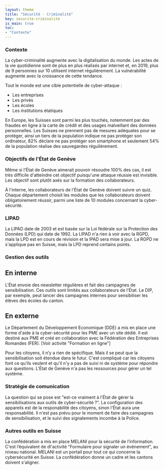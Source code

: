 ```yaml
---
layout: theme
title: "Sécurité - Criminalité"
key: securite-criminalite
is_main: true
toc:
- "Contexte"
---
```


### Contexte

La cyber-criminalité augmente avec la digitalisation du monde. Les actes de la vie quotidienne sont de plus en plus réalisés par internet et, en 2019, plus de 9 personnes sur 10 utilisent internet régulièrement. La vulnérabilité augmente avec la croissance de cette tendance.

Tout le monde est une cible potentielle de cyber-attaque : 
*  Les entreprises
*  Les privés
*  Les écoles
*  Les institutions étatiques

En Europe, les Suisses sont parmi les plus touchés, notemment par des fraudes en ligne à la carte de crédit et des usages malveillant des données personnelles. Les Suisses ne prennent pas de mesures adéquates pour se protéger, ainsi un tiers de la population indique ne pas protéger son ordinateur, 82% déclare ne pas protéger son smartphone et seulement 54% de la population réalise des sauvegardes régulièrement.

### Objectifs de l'État de Genève
Même si l'État de Genève aimerait pouvoir résoudre 100% des cas, il est très difficile d'atteindre cet objectif puisqu'une attaque réussie est invisible. Les objectif sont plutôt axés sur la formation des collaborateurs. 

À l'interne, les collaborateurs de l'État de Genève doivent suivre un quiz. Chaque département choisit les modules que les collaborateurs doivent obligatoirement réussir, parmi une liste de 10 modules concernant la cyber-sécurité. 

### LIPAD
La LIPAD date de 2003 et est basée sur la Loi fédérale sur la Protection des Données (LPD) qui date de 1992. La LIPAD n'a rien à voir avec la RGPD, mais la LPD est en cours de révision et la IPAD sera mise à jour. La RGPD ne s'applique pas en Suisse, mais la LPD reprend certains points.

### Gestion des outils
## En interne
L'État envoie des newsletter régulières et fait des campagnes de sensibilisation. Ces outils sont limités aux collaborateurs de l'État. Le DIP, par exemple, peut lancer des campagnes internes pour sensibiliser les élèves des écoles du canton.

## En externe
Le Département du Développement Economique (DDE) a mis en place une forme d'aide à la cyber-sécurité pour les PME avec un site dédié. Il est destiné aux PME et créé en collaboration avec la Fédération des Entreprises Romandes (FER). [Voir activité "Formation en ligne"] 

Pour les citoyens, il n’y a rien de spécifique. Mais il se peut que la sensibilisation soit étendue dans le futur. C'est compliqué car les citoyens font ce qu’ils veulent et qu'il n'y a pas de suivi ni de système pour répondre aux questions. L'État de Genève n'a pas les ressources pour gérer un tel système. 

### Stratégie de comunication
La question qui se pose est "est-ce vraiment à l'État de gérer la sensibilisations aux outils de cyber-sécurité ?". La configuration des appareils est de la responabilité des citoyens, sinon l'État aura une responsabilité. Il n'est pas prévu pour le moment de faire des campagnes de sensibilisation, et le suivi des signalements incombe à la Police.

### Autres outils en Suisse
La confédération a mis en place MELANI pour la sécurité de l’information. C'est l’équivalent de dl'activité "Formulaire pour signaler un événement", au niveau national. MELANI est un portail pour tout ce qui concerne la cybersécurité en Suisse. La confédération donne un cadre et les cantons doivent s'aligner.

